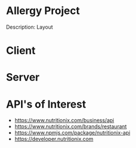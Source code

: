 # Allergy Project
  Description:
  Layout
# Client

# Server

# API's of Interest
- https://www.nutritionix.com/business/api
- https://www.nutritionix.com/brands/restaurant
- https://www.npmjs.com/package/nutritionix-api
- https://developer.nutritionix.com

